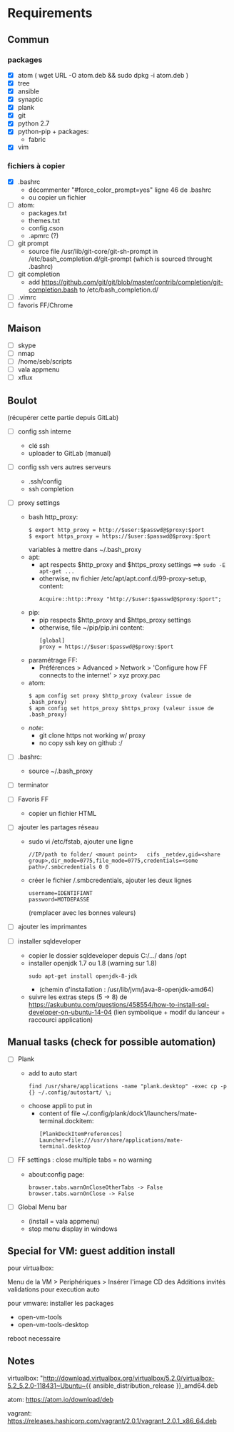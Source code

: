 # Requirements

## Commun

### packages
- [x] atom ( wget URL -O atom.deb && sudo dpkg -i atom.deb )
- [x] tree
- [x] ansible
- [x] synaptic
- [x] plank
- [x] git
- [x] python 2.7
- [x] python-pip + packages:
  - fabric
- [x] vim

### fichiers à copier
- [x] .bashrc
  - décommenter "#force_color_prompt=yes" ligne 46 de .bashrc
  - ou copier un fichier
- [ ] atom:
  - packages.txt
  - themes.txt
  - config.cson
  - .apmrc (?)
- [ ] git prompt
  - source file /usr/lib/git-core/git-sh-prompt
    in /etc/bash_completion.d/git-prompt
    (which is sourced throught .bashrc)
- [ ] git completion
  - add https://github.com/git/git/blob/master/contrib/completion/git-completion.bash
    to /etc/bash_completion.d/
- [ ] .vimrc
- [ ] favoris FF/Chrome

## Maison
- [ ] skype
- [ ] nmap
- [ ] /home/seb/scripts
- [ ] vala appmenu
- [ ] xflux

## Boulot
(récupérer cette partie depuis GitLab)
- [ ] config ssh interne
  - clé ssh
  - uploader to GitLab (manual)
- [ ] config ssh vers autres serveurs
  - .ssh/config
  - ssh completion
- [ ] proxy settings
  - bash http_proxy:
    ```
    $ export http_proxy = http://$user:$passwd@$proxy:$port
    $ export https_proxy = https://$user:$passwd@$proxy:$port
    ```
    variables à mettre dans ~/.bash_proxy
  - apt:
    - apt respects $http_proxy and $https_proxy settings ==> ```sudo -E apt-get ...```
    - otherwise, nv fichier /etc/apt/apt.conf.d/99-proxy-setup, content:
      ```
      Acquire::http::Proxy "http://$user:$passwd@$proxy:$port";
      ```
  - pip:
    - pip respects $http_proxy and $https_proxy settings
    - otherwise, file ~/pip/pip.ini content:
      ```
      [global]
      proxy = https://$user:$passwd@$proxy:$port
      ```
  - paramétrage FF:
    - Préférences > Advanced > Network > 'Configure how FF connects to the internet' > xyz proxy.pac
  - atom:
    ```
    $ apm config set proxy $http_proxy (valeur issue de .bash_proxy)
    $ apm config set https_proxy $https_proxy (valeur issue de .bash_proxy)
    ```
  - _note_: 
    - git clone https not working w/ proxy
    - no copy ssh key on github :/
- [ ] .bashrc:
    - source ~/.bash_proxy
- [ ] terminator
- [ ] Favoris FF
  - copier un fichier HTML
- [ ] ajouter les partages réseau
  - sudo vi /etc/fstab, ajouter une ligne 
    ```
    //IP/path to folder/ <mount point>   cifs _netdev,gid=<share group>,dir_mode=0775,file_mode=0775,credentials=<some path>/.smbcredentials 0 0
    ```
  - créer le fichier <path>/.smbcredentials, ajouter les deux lignes
    ```
    username=IDENTIFIANT
    password=MOTDEPASSE
    ```
    (remplacer avec les bonnes valeurs)

- [ ] ajouter les imprimantes
- [ ] installer sqldeveloper
    - copier le dossier sqldeveloper depuis C:/.../ dans /opt
    - installer openjdk 1.7 ou 1.8 (warning sur 1.8)
       ```
       sudo apt-get install openjdk-8-jdk
       ```
       - (chemin d'installation : /usr/lib/jvm/java-8-openjdk-amd64)
    - suivre les extras steps (5 -> 8) de https://askubuntu.com/questions/458554/how-to-install-sql-developer-on-ubuntu-14-04
      (lien symbolique + modif du lanceur + raccourci application)

## Manual tasks (check for possible automation)
- [ ] Plank
  - add to auto start 
    ```
    find /usr/share/applications -name "plank.desktop" -exec cp -p {} ~/.config/autostart/ \;
    ```
  - choose appli to put in
    - content of file ~/.config/plank/dock1/launchers/mate-terminal.dockitem:
      ```
      [PlankDockItemPreferences]
      Launcher=file:///usr/share/applications/mate-terminal.desktop
      ```
  
- [ ] FF settings : close multiple tabs = no warning
  - about:config page:
      ```
      browser.tabs.warnOnCloseOtherTabs -> False
      browser.tabs.warnOnClose -> False 
      ```
- [ ] Global Menu bar
  - (install = vala appmenu)
  - stop menu display in windows

## Special for VM: guest addition install
pour virtualbox:

Menu de la VM > Periphériques > Insérer l'image CD des Additions invités
validations pour execution auto

pour vmware:
installer les packages
- open-vm-tools
- open-vm-tools-desktop

reboot necessaire

## Notes
virtualbox:
"http://download.virtualbox.org/virtualbox/5.2.0/virtualbox-5.2_5.2.0-118431~Ubuntu~{{ ansible_distribution_release }}_amd64.deb

atom:
https://atom.io/download/deb

vagrant:
https://releases.hashicorp.com/vagrant/2.0.1/vagrant_2.0.1_x86_64.deb
